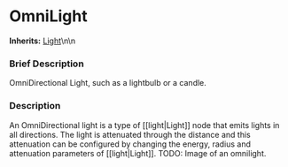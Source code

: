 #  OmniLight  
**Inherits:** [Light](class_light)\\n\\n
###  Brief Description  
OmniDirectional Light, such as a lightbulb or a candle.

###  Description  
An OmniDirectional light is a type of [[light|Light]] node that emits lights in all directions. The light is attenuated through the distance and this attenuation can be configured by changing the energy, radius and attenuation parameters of [[light|Light]]. TODO: Image of an omnilight.
